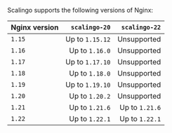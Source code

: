 Scalingo supports the following versions of Nginx:

| Nginx version | `scalingo-20`   | `scalingo-22`  |
| ------------- | --------------: | -------------: |
| `1.15`        | Up to `1.15.12` | Unsupported    |
| `1.16`        | Up to `1.16.0`  | Unsupported    |
| `1.17`        | Up to `1.17.10` | Unsupported    |
| `1.18`        | Up to `1.18.0`  | Unsupported    |
| `1.19`        | Up to `1.19.10` | Unsupported    |
| `1.20`        | Up to `1.20.2`  | Unsupported    |
| `1.21`        | Up to `1.21.6`  | Up to `1.21.6` |
| `1.22`        | Up to `1.22.1`  | Up to `1.22.1` |

